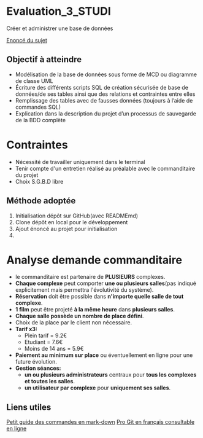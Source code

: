 # Evaluation_3_STUDI
Créer et administrer une base de données

[Enoncé du sujet]()

## Objectif à atteindre
* Modélisation de la base de données sous forme de MCD ou diagramme de classe UML
* Écriture des différents scripts SQL de création sécurisée de base de données/de ses tables ainsi que des relations et contraintes entre elles
* Remplissage des tables avec de fausses données (toujours à l’aide de commandes SQL)
* Explication dans la description du projet d’un processus de sauvegarde de la BDD complète

# Contraintes
* Nécessité de travailler uniquement dans le terminal
* Tenir compte d'un entretien réalisé au préalable avec le commanditaire du projet
* Choix S.G.B.D libre

## Méthode adoptée
1. Initialisation dépôt sur GitHub(avec READMEmd)
2. Clone dépôt en local pour le développement
3. Ajout énoncé au projet pour initialisation
4. 

# Analyse demande commanditaire
* le commanditaire est partenaire de **PLUSIEURS** complexes.
* **Chaque complexe** peut comporter **une ou plusieurs salles**(pas indiqué explicitement mais permettra l'évolutivité du système).
* **Réservation** doit être possible dans **n'importe quelle salle de tout complexe**.
* **1 film** peut être projeté **à la même heure** dans **plusieurs salles**.
* **Chaque salle possède un nombre de place défini**.
* Choix de la place par le client non nécessaire.
* **Tarif x3:**
    * Plein tarif = 9.2€
    * Etudiant = 7.6€
    * Moins de 14 ans = 5.9€
* **Paiement au minimum sur place** ou éventuellement en ligne pour une future évolution.
* **Gestion séances:**
    * **un ou plusieurs administrateurs** centraux pour **tous les complexes et toutes les salles**.
    * **un utilisateur par complexe** pour **uniquement ses salles**.


## Liens utiles
[Petit guide des commandes en mark-down](https://support.zendesk.com/hc/fr/articles/203691016-Formatage-de-texte-avec-Markdown)
[Pro Git en français consultable en ligne](https://git-scm.com/book/fr/v2)